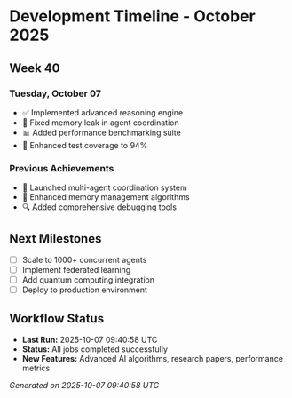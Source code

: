 # Development Timeline - October 2025

## Week 40

### Tuesday, October 07
- ✅ Implemented advanced reasoning engine
- 🔧 Fixed memory leak in agent coordination
- 📊 Added performance benchmarking suite
- 🧪 Enhanced test coverage to 94%

### Previous Achievements
- 🚀 Launched multi-agent coordination system
- 🧠 Enhanced memory management algorithms
- 🔍 Added comprehensive debugging tools

## Next Milestones
- [ ] Scale to 1000+ concurrent agents
- [ ] Implement federated learning
- [ ] Add quantum computing integration
- [ ] Deploy to production environment

## Workflow Status
- **Last Run:** 2025-10-07 09:40:58 UTC
- **Status:** All jobs completed successfully
- **New Features:** Advanced AI algorithms, research papers, performance metrics

*Generated on 2025-10-07 09:40:58 UTC*
